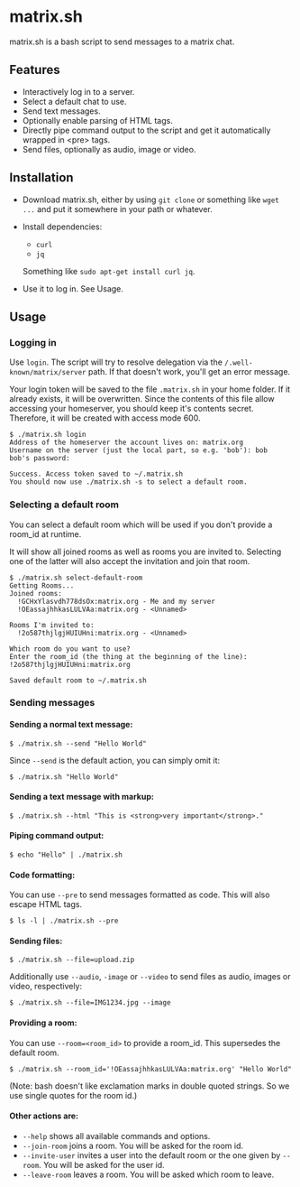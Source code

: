 # matrix.sh

matrix.sh is a bash script to send messages to a matrix chat.

## Features
* Interactively log in to a server.
* Select a default chat to use.
* Send text messages.
* Optionally enable parsing of HTML tags.
* Directly pipe command output to the script and get it automatically
wrapped in &lt;pre&gt; tags.
* Send files, optionally as audio, image or video.

## Installation
* Download matrix.sh, either by using `git clone` or something like `wget
  ...` and put it somewhere in your path or whatever.
* Install dependencies:
    * `curl`
    * `jq`

    Something like `sudo apt-get install curl jq`.
* Use it to log in. See Usage.

## Usage
### Logging in
Use `login`. The script will try to resolve delegation via the
`/.well-known/matrix/server` path. If that doesn't work, you'll get an error
message.

Your login token will be saved to the file `.matrix.sh` in your home folder.
If it already exists, it will be overwritten. Since the contents of this
file allow accessing your homeserver, you should keep it's contents secret.
Therefore, it will be created with access mode 600.

```
$ ./matrix.sh login
Address of the homeserver the account lives on: matrix.org
Username on the server (just the local part, so e.g. 'bob'): bob
bob's password:

Success. Access token saved to ~/.matrix.sh
You should now use ./matrix.sh -s to select a default room.
```

### Selecting a default room
You can select a default room which will be used if you don't provide a
room_id at runtime.

It will show all joined rooms as well as rooms you are invited to. Selecting
one of the latter will also accept the invitation and join that room.

```
$ ./matrix.sh select-default-room
Getting Rooms...
Joined rooms:
  !GCHxYlasvdh778dsOx:matrix.org - Me and my server
  !OEassajhhkasLULVAa:matrix.org - <Unnamed>

Rooms I'm invited to:
  !2o587thjlgjHUIUHni:matrix.org - <Unnamed>

Which room do you want to use?
Enter the room_id (the thing at the beginning of the line):
!2o587thjlgjHUIUHni:matrix.org

Saved default room to ~/.matrix.sh
```

### Sending messages
#### Sending a normal text message:
```
$ ./matrix.sh --send "Hello World"
```

Since `--send` is the default action, you can simply omit it:

```
$ ./matrix.sh "Hello World"
```

#### Sending a text message with markup:
```
$ ./matrix.sh --html "This is <strong>very important</strong>."
```

#### Piping command output:
```
$ echo "Hello" | ./matrix.sh
```

#### Code formatting:
You can use `--pre` to send messages formatted as code. This will also escape
HTML tags.
```
$ ls -l | ./matrix.sh --pre
```

#### Sending files:
```
$ ./matrix.sh --file=upload.zip
```
Additionally use `--audio`, `-image` or `--video` to send files as audio, images or
video, respectively:
```
$ ./matrix.sh --file=IMG1234.jpg --image
```

#### Providing a room:
You can use `--room=<room_id>` to provide a room_id. This supersedes the default room.
```
$ ./matrix.sh --room_id='!OEassajhhkasLULVAa:matrix.org' "Hello World"
```
(Note: bash doesn't like exclamation marks in double quoted strings. So we
use single quotes for the room id.)

#### Other actions are:
* `--help` shows all available commands and options.
* `--join-room` joins a room. You will be asked for the room id.
* `--invite-user` invites a user into the default room or the one given by `--room`. You will be asked for the user id.
* `--leave-room` leaves a room. You will be asked which room to leave.
